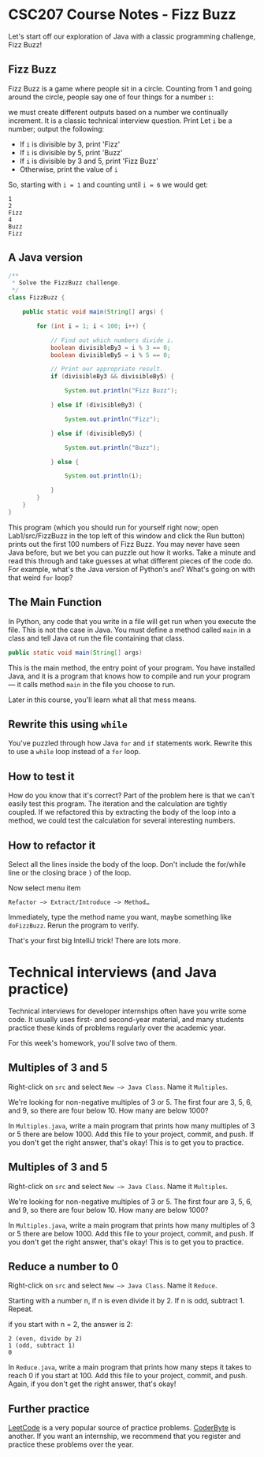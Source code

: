 # CSC207 Course Notes - Fizz Buzz

Let's start off our exploration of Java with a classic programming challenge, Fizz Buzz!

## Fizz Buzz

Fizz Buzz is a game where people sit in a circle. Counting from 1 and going around the circle, people say one of four things for a number `i`:


we must create different outputs based on a number we continually increment. It is a classic technical interview question.
Print
Let `i` be a number; output the following:

* If `i` is divisible by 3, print 'Fizz'
* If `i` is divisible by 5, print 'Buzz'
* If `i` is divisible by 3 and 5, print 'Fizz Buzz'
* Otherwise, print the value of `i`

So, starting with `i = 1` and counting until `i = 6` we would get:

```
1
2
Fizz
4
Buzz
Fizz
```

## A Java version

```java
/**
 * Solve the FizzBuzz challenge.
 */
class FizzBuzz {

    public static void main(String[] args) {

        for (int i = 1; i < 100; i++) {

            // Find out which numbers divide i.
            boolean divisibleBy3 = i % 3 == 0;
            boolean divisibleBy5 = i % 5 == 0;

            // Print our appropriate result.
            if (divisibleBy3 && divisibleBy5) {

                System.out.println("Fizz Buzz");

            } else if (divisibleBy3) {

                System.out.println("Fizz");

            } else if (divisibleBy5) {

                System.out.println("Buzz");

            } else {

                System.out.println(i);

            }
        }
    }
}
```

This program (which you should run for yourself right now; open Lab1/src/FizzBuzz
in the top left of this
window and click the Run button) prints out the first 100 numbers of Fizz Buzz.
You may never have seen Java before, but we bet you can puzzle out how it works.
Take a minute and read this through and take guesses at what different pieces of
the code do. For example, what's the Java version of Python's `and`? What's going
on with that weird `for` loop?

## The Main Function

In Python, any code that you write in a file will get run when you execute the file.
This is not the case in Java. You must define a method called `main` in a class
and tell Java ot run the file containing that class.

```java
public static void main(String[] args)
```

This is the main method, the entry point of your program. You have installed Java,
and it is a program that knows how to compile and run your program — it calls
method `main` in the file you choose to run.

Later in this course, you'll learn what all that mess means.

## Rewrite this using `while`

You've puzzled through how Java `for` and `if` statements work. Rewrite this
to use a `while` loop instead of a `for` loop.

## How to test it

How do you know that it's correct? Part of the problem here is that we can't
easily test this program. The iteration and the calculation are tightly coupled.
If we refactored this by extracting the body of the loop into a method, we could
test the calculation for several interesting numbers.

## How to refactor it

Select all the lines inside the body of the loop. Don't include the for/while
line or the closing brace `}` of the loop.

Now select menu item

    Refactor —> Extract/Introduce —> Method…

Immediately, type the method name you want, maybe something like `doFizzBuzz`.  Rerun the program to verify.

That's your first big IntelliJ trick! There are lots more.

# Technical interviews  (and Java practice)

Technical interviews for developer internships often have you write
some code. It usually uses first- and second-year material, and many students
practice these kinds of problems regularly over the academic year.

For this week's homework, you'll solve two of them.

## Multiples of 3 and 5

Right-click on `src` and select `New —> Java Class`. Name it `Multiples`.

We're looking for non-negative multiples of 3 or 5. The first four are 3, 5, 6, and 9, so there are
four below 10. How many are below 1000?

In `Multiples.java`, write a main program that prints how many multiples of 3 or 5 there are below 1000.
Add this file to your project, commit, and push. If you don't get the right answer, that's okay!
This is to get you to practice.


## Multiples of 3 and 5

Right-click on `src` and select `New —> Java Class`. Name it `Multiples`.

We're looking for non-negative multiples of 3 or 5. The first four are 3, 5, 6, and 9, so there are
four below 10. How many are below 1000?

In `Multiples.java`, write a main program that prints how many multiples of 3 or 5 there are below 1000.
Add this file to your project, commit, and push. If you don't get the right answer, that's okay!
This is to get you to practice.

## Reduce a number to 0

Right-click on `src` and select `New —> Java Class`. Name it `Reduce`.

Starting with a number n, if n is even divide it by 2. If n is odd, subtract 1. Repeat.

if you start with n = 2, the answer is 2:

```
2 (even, divide by 2)
1 (odd, subtract 1)
0
```

In `Reduce.java`, write a main program that prints how many steps it takes to reach 0 if you start at 100.
Add this file to your project, commit, and push. Again, if you don't get the right answer, that's okay!

## Further practice

[LeetCode](https://leetcode.com) is a very popular source of practice problems.
[CoderByte](https://www.coderbyte.com/) is another. 
If you want an internship, we recommend that you register and practice these problems over the year.